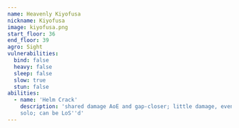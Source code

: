 ```yaml
---
name: Heavenly Kiyofusa
nickname: Kiyofusa
image: kiyofusa.png
start_floor: 36
end_floor: 39
agro: Sight
vulnerabilities:
  bind: false
  heavy: false
  sleep: false
  slow: true
  stun: false
abilities:
  - name: 'Helm Crack'
    description: 'shared damage AoE and gap-closer; little damage, even if
    solo; can be LoS''d'
---
```

